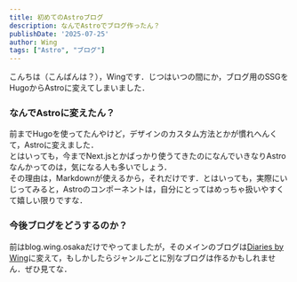 ```yaml
---
title: 初めてのAstroブログ
description: なんでAstroでブログ作ったん？
publishDate: '2025-07-25'
author: Wing
tags: ["Astro", "ブログ"]
---
```


こんちは（こんばんは？），Wingです．じつはいつの間にか，ブログ用のSSGをHugoからAstroに変えてしまいました．

### なんでAstroに変えたん？
前までHugoを使ってたんやけど，デザインのカスタム方法とかが慣れへんくて，Astroに変えました．    
とはいっても，今までNext.jsとかばっかり使うてきたのになんでいきなりAstroなんかってのは，気になる人も多いでしょう．    
その理由は，Markdownが使えるから，それだけです．とはいっても，実際にいじってみると，Astroのコンポーネントは，自分にとってはめっちゃ扱いやすくて嬉しい限りですな．

### 今後ブログをどうするのか？
前はblog.wing.osakaだけでやってましたが，そのメインのブログは[Diaries by Wing](/)に変えて，もしかしたらジャンルごとに別なブログは作るかもしれません．ぜひ見てな．